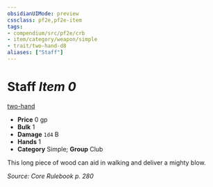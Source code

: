 ```yaml
---
obsidianUIMode: preview
cssclass: pf2e,pf2e-item
tags:
- compendium/src/pf2e/crb
- item/category/weapon/simple
- trait/two-hand-d8
aliases: ["Staff"]
---
```

# Staff *Item 0*  
[two-hand <d8>](/rules/traits/two-hand.md)  

- **Price** 0 gp
- **Bulk** 1
- **Damage** `1d4` B
- **Hands** 1
- **Category** Simple; **Group** Club 

This long piece of wood can aid in walking and deliver a mighty blow.

*Source: Core Rulebook p. 280*
